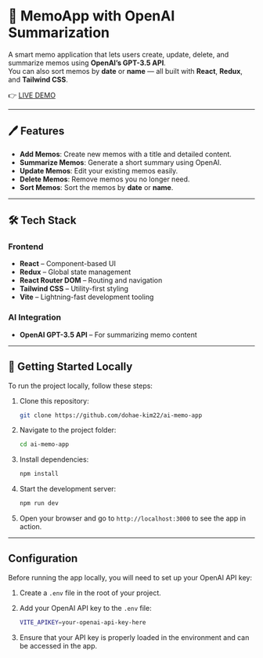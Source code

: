 # 📝 MemoApp with OpenAI Summarization

A smart memo application that lets users create, update, delete, and summarize memos using **OpenAI’s GPT-3.5 API**.  
You can also sort memos by **date** or **name** — all built with **React**, **Redux**, and **Tailwind CSS**.

👉 [LIVE DEMO](https://ai-memo-app-vert.vercel.app/)


---

## 🖊️ Features

- **Add Memos**: Create new memos with a title and detailed content.
- **Summarize Memos**: Generate a short summary using OpenAI.
- **Update Memos**: Edit your existing memos easily.
- **Delete Memos**: Remove memos you no longer need.
- **Sort Memos**: Sort the memos by **date** or **name**.

---

## 🛠 Tech Stack

### Frontend
- **React** – Component-based UI
- **Redux** – Global state management
- **React Router DOM** – Routing and navigation
- **Tailwind CSS** – Utility-first styling
- **Vite** – Lightning-fast development tooling

### AI Integration
- **OpenAI GPT-3.5 API** – For summarizing memo content

---

## 🧪 Getting Started Locally

To run the project locally, follow these steps:

1. Clone this repository:

   ```bash
   git clone https://github.com/dohae-kim22/ai-memo-app
   ```

2. Navigate to the project folder:

   ```bash
   cd ai-memo-app
   ```

3. Install dependencies:

   ```bash
   npm install
   ```

4. Start the development server:

   ```bash
   npm run dev
   ```

5. Open your browser and go to `http://localhost:3000` to see the app in action.

---

## Configuration

Before running the app locally, you will need to set up your OpenAI API key:

1. Create a `.env` file in the root of your project.
2. Add your OpenAI API key to the `.env` file:

   ```bash
   VITE_APIKEY=your-openai-api-key-here
   ```

3. Ensure that your API key is properly loaded in the environment and can be accessed in the app.

